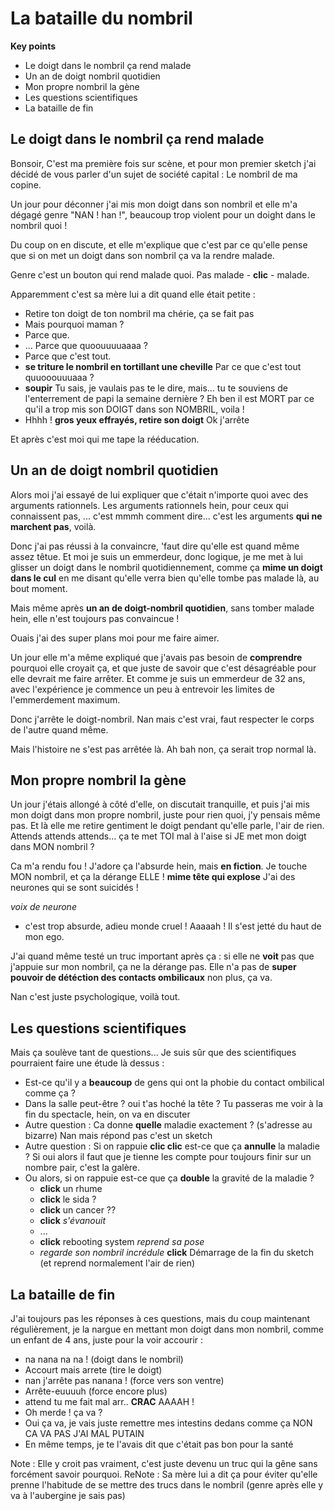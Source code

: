 # La bataille du nombril
**Key points**
- Le doigt dans le nombril ça rend malade
- Un an de doigt nombril quotidien
- Mon propre nombril la gène
- Les questions scientifiques
- La bataille de fin

## Le doigt dans le nombril ça rend malade

Bonsoir, C'est ma première fois sur scène, et pour mon premier sketch j'ai décidé de vous parler d'un sujet de société capital : Le nombril de ma copine.

Un jour pour déconner j'ai mis mon doigt dans son nombril et elle m'a dégagé genre "NAN ! han !", beaucoup trop violent pour un doight dans le nombril quoi !

Du coup on en discute, et elle m'explique que c'est par ce qu'elle pense que si on met un doigt dans son nombril ça va la rendre malade.

Genre c'est un bouton qui rend malade quoi. Pas malade - **clic** - malade.

Apparemment c'est sa mère lui a dit quand elle était petite :
- Retire ton doigt de ton nombril ma chérie, ça se fait pas
- Mais pourquoi maman ?
- Parce que.
- ... Parce que quoouuuuaaaa ?
- Parce que c'est tout.
- **se triture le nombril en tortillant une cheville** Par ce que c'est tout quuooouuuaaa ?
- **soupir** Tu sais, je vaulais pas te le dire, mais... tu te souviens de l'enterrement de papi la semaine dernière ? Eh ben il est MORT par ce qu'il a trop mis son DOIGT dans son NOMBRIL, voila !
- Hhhh ! **gros yeux effrayés, retire son doigt** Ok j'arrête

Et après c'est moi qui me tape la rééducation.


## Un an de doigt nombril quotidien

Alors moi j'ai essayé de lui expliquer que c'était n'importe quoi avec des arguments rationnels. Les arguments rationnels hein, pour ceux qui connaissent pas, ... c'est mmmh comment dire... c'est les arguments **qui ne marchent pas**, voilà.

Donc j'ai pas réussi à la convaincre, 'faut dire qu'elle est quand même assez têtue. Et moi je suis un emmerdeur, donc logique, je me met à lui glisser un doigt dans le nombril quotidiennement, comme ça **mime un doigt dans le cul** en me disant qu'elle verra bien qu'elle tombe pas malade là, au bout moment.

Mais même après **un an de doigt-nombril quotidien**, sans tomber malade hein, elle n'est toujours pas convaincue !

Ouais j'ai des super plans moi pour me faire aimer.

Un jour elle m'a même expliqué que j'avais pas besoin de **comprendre** pourquoi elle croyait ça, et que juste de savoir que c'est désagréable pour elle devrait me faire arrêter. Et comme je suis un emmerdeur de 32 ans, avec l'expérience je commence un peu à entrevoir les limites de l'emmerdement maximum.

Donc j'arrête le doigt-nombril.
Nan mais c'est vrai, faut respecter le corps de l'autre quand même.

Mais l'histoire ne s'est pas arrêtée là. Ah bah non, ça serait trop normal là.


## Mon propre nombril la gène

Un jour j'étais allongé à côté d'elle, on discutait tranquille, et puis j'ai mis mon doigt dans mon propre nombril, juste pour rien quoi, j'y pensais même pas. Et là elle me retire gentiment le doigt pendant qu'elle parle, l'air de rien. Attends attends attends... ça te met TOI mal à l'aise si JE met mon doigt dans MON nombril ?

Ca m'a rendu fou ! J'adore ça l'absurde hein, mais **en fiction**. Je touche MON nombril, et ça la dérange ELLE ! **mime tête qui explose** J'ai des neurones qui se sont suicidés !

_voix de neurone_
- c'est trop absurde, adieu monde cruel ! Aaaaah !
Il s'est jetté du haut de mon ego.

J'ai quand même testé un truc important après ça : si elle ne **voit** pas que j'appuie sur mon nombril, ça ne la dérange pas. Elle n'a pas de **super pouvoir de détéction des contacts ombilicaux** non plus, ça va.

Nan c'est juste psychologique, voilà tout.


## Les questions scientifiques

Mais ça soulève tant de questions... Je suis sûr que des scientifiques pourraient faire une étude là dessus :
- Est-ce qu'il y a **beaucoup** de gens qui ont la phobie du contact ombilical comme ça ?
- Dans la salle peut-être ? oui t'as hoché la tête ? Tu passeras me voir à la fin du spectacle, hein, on va en discuter
- Autre question : Ca donne **quelle** maladie exactement ? (s'adresse au bizarre) Nan mais répond pas c'est un sketch
- Autre question : Si on rappuie **clic clic** est-ce que ça **annulle** la maladie ? Si oui alors il faut que je tienne les compte pour toujours finir sur un nombre pair, c'est la galère.
- Ou alors, si on rappuie est-ce que ça **double** la gravité de la maladie ?
  - **click** un rhume
  - **click** le sida ?
  - **click** un cancer ??
  - **click** _s'évanouit_
  - ...
  - **click** rebooting system _reprend sa pose_
  - _regarde son nombril incrédule_ **click** Démarrage de la fin du sketch (et reprend normalement l'air de rien)


## La bataille de fin

J'ai toujours pas les réponses à ces questions, mais du coup maintenant régulièrement, je la nargue en mettant mon doigt dans mon nombril, comme un enfant de 4 ans, juste pour la voir accourir :
- na nana na na ! (doigt dans le nombril)
- Accourt mais arrete (tire le doigt)
- nan j'arrête pas nanana ! (force vers son ventre)
- Arrête-euuuuh (force encore plus)
- attend tu me fait mal arr.. **CRAC** AAAAH !
- Oh merde ! ça va ?
- Oui ça va, je vais juste remettre mes intestins dedans comme ça NON CA VA PAS J'AI MAL PUTAIN
- En même temps, je te l'avais dit que c'était pas bon pour la santé


Note : Elle y croit pas vraiment, c'est juste devenu un truc qui la gêne sans forcément savoir pourquoi.
ReNote : Sa mère lui a dit ça pour éviter qu'elle prenne l'habitude de se mettre des trucs dans le nombril (genre après elle y va à l'aubergine je sais pas)
